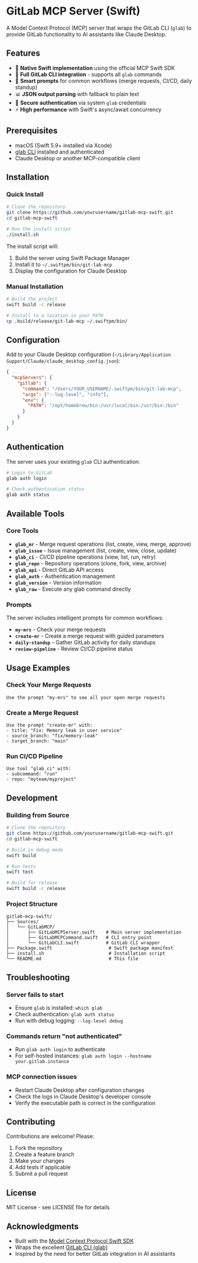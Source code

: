 # GitLab MCP Server (Swift)

A Model Context Protocol (MCP) server that wraps the GitLab CLI (`glab`) to provide GitLab functionality to AI assistants like Claude Desktop.

## Features

- 🚀 **Native Swift implementation** using the official MCP Swift SDK
- 🔧 **Full GitLab CLI integration** - supports all `glab` commands
- 🎯 **Smart prompts** for common workflows (merge requests, CI/CD, daily standup)
- 📊 **JSON output parsing** with fallback to plain text
- 🔐 **Secure authentication** via system `glab` credentials
- ⚡ **High performance** with Swift's async/await concurrency

## Prerequisites

- macOS (Swift 5.9+ installed via Xcode)
- [glab CLI](https://gitlab.com/gitlab-org/cli) installed and authenticated
- Claude Desktop or another MCP-compatible client

## Installation

### Quick Install

```bash
# Clone the repository
git clone https://github.com/yourusername/gitlab-mcp-swift.git
cd gitlab-mcp-swift

# Run the install script
./install.sh
```

The install script will:
1. Build the server using Swift Package Manager
2. Install it to `~/.swiftpm/bin/git-lab-mcp`
3. Display the configuration for Claude Desktop

### Manual Installation

```bash
# Build the project
swift build -c release

# Install to a location in your PATH
cp .build/release/git-lab-mcp ~/.swiftpm/bin/
```

## Configuration

Add to your Claude Desktop configuration (`~/Library/Application Support/Claude/claude_desktop_config.json`):

```json
{
  "mcpServers": {
    "gitlab": {
      "command": "/Users/YOUR_USERNAME/.swiftpm/bin/git-lab-mcp",
      "args": ["--log-level", "info"],
      "env": {
        "PATH": "/opt/homebrew/bin:/usr/local/bin:/usr/bin:/bin"
      }
    }
  }
}
```

## Authentication

The server uses your existing `glab` CLI authentication:

```bash
# Login to GitLab
glab auth login

# Check authentication status
glab auth status
```

## Available Tools

### Core Tools

- **`glab_mr`** - Merge request operations (list, create, view, merge, approve)
- **`glab_issue`** - Issue management (list, create, view, close, update)
- **`glab_ci`** - CI/CD pipeline operations (view, list, run, retry)
- **`glab_repo`** - Repository operations (clone, fork, view, archive)
- **`glab_api`** - Direct GitLab API access
- **`glab_auth`** - Authentication management
- **`glab_version`** - Version information
- **`glab_raw`** - Execute any glab command directly

### Prompts

The server includes intelligent prompts for common workflows:

- **`my-mrs`** - Check your merge requests
- **`create-mr`** - Create a merge request with guided parameters
- **`daily-standup`** - Gather GitLab activity for daily standups
- **`review-pipeline`** - Review CI/CD pipeline status

## Usage Examples

### Check Your Merge Requests
```
Use the prompt "my-mrs" to see all your open merge requests
```

### Create a Merge Request
```
Use the prompt "create-mr" with:
- title: "Fix: Memory leak in user service"
- source_branch: "fix/memory-leak"
- target_branch: "main"
```

### Run CI/CD Pipeline
```
Use tool "glab_ci" with:
- subcommand: "run"
- repo: "myteam/myproject"
```

## Development

### Building from Source

```bash
# Clone the repository
git clone https://github.com/yourusername/gitlab-mcp-swift.git
cd gitlab-mcp-swift

# Build in debug mode
swift build

# Run tests
swift test

# Build for release
swift build -c release
```

### Project Structure

```
gitlab-mcp-swift/
├── Sources/
│   └── GitLabMCP/
│       ├── GitLabMCPServer.swift    # Main server implementation
│       ├── GitLabMCPCommand.swift   # CLI entry point
│       └── GitLabCLI.swift          # GitLab CLI wrapper
├── Package.swift                     # Swift package manifest
├── install.sh                        # Installation script
└── README.md                         # This file
```

## Troubleshooting

### Server fails to start
- Ensure `glab` is installed: `which glab`
- Check authentication: `glab auth status`
- Run with debug logging: `--log-level debug`

### Commands return "not authenticated"
- Run `glab auth login` to authenticate
- For self-hosted instances: `glab auth login --hostname your.gitlab.instance`

### MCP connection issues
- Restart Claude Desktop after configuration changes
- Check the logs in Claude Desktop's developer console
- Verify the executable path is correct in the configuration

## Contributing

Contributions are welcome! Please:
1. Fork the repository
2. Create a feature branch
3. Make your changes
4. Add tests if applicable
5. Submit a pull request

## License

MIT License - see LICENSE file for details

## Acknowledgments

- Built with the [Model Context Protocol Swift SDK](https://github.com/modelcontextprotocol/swift-sdk)
- Wraps the excellent [GitLab CLI (glab)](https://gitlab.com/gitlab-org/cli)
- Inspired by the need for better GitLab integration in AI assistants